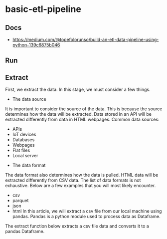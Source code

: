 # basic-etl-pipeline

## Docs

- https://medium.com/@topefolorunso/build-an-etl-data-pipeline-using-python-139c6875b046

## Run


## Extract
First, we extract the data. In this stage, we must consider a few things.

* The data source

It is important to consider the source of the data. This is because the source determines how the data will be extracted. Data stored in an API will be extracted differently from data in HTML webpages. Common data sources:
- APIs
- IoT devices
- Databases
- Webpages
- Flat files
- Local server

* The data format

The data format also determines how the data is pulled. HTML data will be extracted differently from CSV data. The list of data formats is not exhaustive. Below are a few examples that you will most likely encounter.
- csv
- parquet
- json
- html
In this article, we will extract a csv file from our local machine using pandas. Pandas is a python module used to process data as Dataframe.

The extract function below extracts a csv file data and converts it to a pandas Dataframe.


